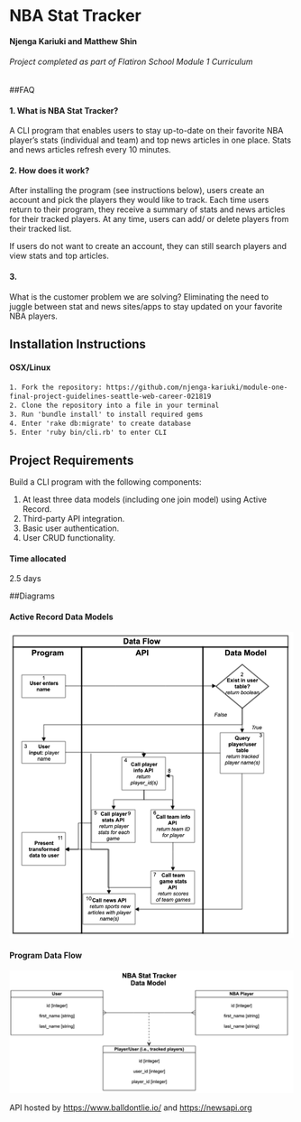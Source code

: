 # NBA Stat Tracker

#### Njenga Kariuki and Matthew Shin
###### Project completed as part of Flatiron School Module 1 Curriculum

##FAQ
#### 1. What is NBA Stat Tracker?
A CLI program that enables users to stay up-to-date on their favorite NBA player’s stats (individual and team) and top news articles in one place. Stats and news articles refresh every 10 minutes.

#### 2. How does it work?
After installing the program (see instructions below), users create an account and pick the players they would like to track. Each time users return to their program, they receive a summary of stats and news articles for their tracked players. At any time, users can add/ or delete players from their tracked list.   

If users do not want to create an account, they can still search players and view stats and top articles.

#### 3.
What is the customer problem we are solving? Eliminating the need to juggle between stat and news sites/apps to stay updated on your favorite NBA players.

## Installation Instructions
#### OSX/Linux
```
1. Fork the repository: https://github.com/njenga-kariuki/module-one-final-project-guidelines-seattle-web-career-021819
2. Clone the repository into a file in your terminal
3. Run 'bundle install' to install required gems
4. Enter 'rake db:migrate' to create database
5. Enter 'ruby bin/cli.rb' to enter CLI
```
## Project Requirements
Build a CLI program with the following components:
1.	At least three data models (including one join model) using Active Record.
2.	Third-party API integration.
3.	Basic user authentication.
4.	User CRUD functionality.

#### Time allocated
2.5 days

##Diagrams
#### Active Record Data Models
![Data model](data_flow.png)

#### Program Data Flow
![Data model](data_model.png)

API hosted by https://www.balldontlie.io/ and https://newsapi.org
